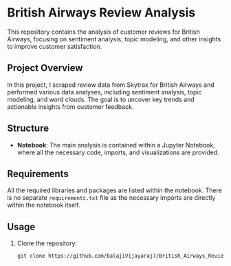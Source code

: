 # British Airways Review Analysis

This repository contains the analysis of customer reviews for British Airways, focusing on sentiment analysis, topic modeling, and other insights to improve customer satisfaction.

## Project Overview

In this project, I scraped review data from Skytrax for British Airways and performed various data analyses, including sentiment analysis, topic modeling, and word clouds. The goal is to uncover key trends and actionable insights from customer feedback.

## Structure

- **Notebook**: The main analysis is contained within a Jupyter Notebook, where all the necessary code, imports, and visualizations are provided.

## Requirements

All the required libraries and packages are listed within the notebook. There is no separate `requirements.txt` file as the necessary imports are directly within the notebook itself.

## Usage

1. Clone the repository:
   ```bash
   git clone https://github.com/balajiVijayaraj7/British_Airways_Review_Analysis.git
